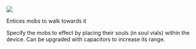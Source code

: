 ![](http://loenwind.info/eio/Attractor_Obelisk.png)

Entices mobs to walk towards it

Specify the mobs to effect by placing their souls (in soul vials) within the device. Can be upgraded with capacitors to increase its range.